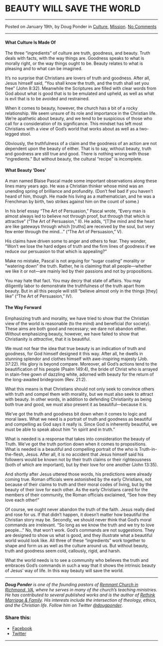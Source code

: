 BEAUTY WILL SAVE THE WORLD
==========================

* * *

Posted on January 19th, by Doug Ponder in [Culture](http://www.remnantresource.org/category/culture/), [Mission](http://www.remnantresource.org/category/mission/). [No Comments](http://www.remnantresource.org/beauty-will-save-the-world/#respond)

* * *

#### **What Culture Is Made Of**

The three “ingredients” of culture are truth, goodness, and beauty. Truth deals with facts, with the way things are. Goodness speaks to what is morally right, or the way things ought to be. Beauty relates to what is pleasing and to what can be imagined.

It’s no surprise that Christians are lovers of truth and goodness. After all, Jesus himself said, “You shall know the truth, and the truth shall set you free” (John 8:32). Meanwhile the Scriptures are filled with clear words from God about what is good that is to be emulated and upheld, as well as what is evil that is to be avoided and restrained.

When it comes to beauty, however, the church has a bit of a rocky relationship. We seem unsure of its role and importance in the Christian life. We’re apathetic about beauty, and we tend to be suspicious of those who call for a consideration of its significance. This mindset has left most Christians with a view of God’s world that works about as well as a two-legged stool.

Obviously, the truthfulness of a claim and the goodness of an action are not dependent upon the beauty of either. That is to say, without beauty, truth and goodness are still true and good. There is nothing wrong with those “ingredients.” But without beauty, the cultural “recipe” is incomplete.

#### **What Beauty ‘Does’**

A man named Blaise Pascal made some important observations along these lines many years ago. He was a Christian thinker whose mind was an unending spring of brilliance and profundity. (Don’t feel bad if you haven’t heard of him, though. He made his living as a mathematician, and he was a Frenchman by birth, two strikes against him on the count of some.)

In his brief essay “The Art of Persuasion,” Pascal wrote, “Every man is almost always led to believe not through proof, but through that which is attractive” (“The Art of Persuasion,” II). He adds, “\[T\]he mind and the heart are like gateways through which \[truths\] are received by the soul, but very few enter through the mind…” (“The Art of Persuasion,” V).

His claims have driven some to anger and others to fear. They wonder, “Won’t we lose the hard edges of truth and the firm lines of goodness if we reduce our persuasion to that which is appealing?”

Make no mistake, Pascal is not arguing for “sugar coating” morality or “watering down” the truth. Rather, he is claiming that all people—whether we like it or not—are mainly led by their passions and not by propositions.

You may hate that fact. You may decry that state of affairs. You may diligently labor to demonstrate the truthfulness of the truth apart from beauty. But in all this people will still “believe almost only in the things \[they\] like” (“The Art of Persuasion,” IV).

#### **The Way Forward**

Emphasizing truth and morality, we have tried to show that the Christian view of the world is reasonable (to the mind) and beneficial (for society). These aims are both good and necessary; we dare not abandon either. Without emphasizing beauty, however, we have failed to show that Christianity is _attractive_, that it is beautiful.

We must not fear the idea that true beauty is an indication of truth and goodness, for God himself designed it this way. After all, he dwells in stunning splendor and clothes himself with awe-inspiring majesty (Job. 37:22). His glory is beyond compare. Moreover, all God’s actions tend to the beautification of his people (Psalm 149:4), the bride of Christ who is arrayed in stain-free gown of dazzling white, adorned with beauty for the return of the long-awaited bridegroom (Rev. 21:2).

What this means is that Christians should not only seek to convince others with truth and compel them with morality, but we must also seek to attract with beauty. In other words, in addition to defending Christianity as being both true and good, we must also present it as beautiful—because it is.

We’ve got the truth and goodness bit down when it comes to logic and moral laws. What we need is a portrait of truth and goodness as beautiful and compelling as God says it really is. Since God is inherently beautiful, we must be able to speak about him “in spirit and in truth.”

What is needed is a response that takes into consideration the beauty of Truth. We’ve got the truth portion down when it comes to propositions. What is needed is a beautiful and compelling portrait of the who is Truth-in-the-flesh, Jesus. After all, it is no accident that Jesus himself said his followers would be known not by their truth claims or their righteousness (both of which are important), but by their love for one another (John 13:35).

And shortly after Jesus uttered those words, his predictions were already coming true. Roman officials were astonished by the early Christians, not because of their claims to truth and their moral codes of living, but by the beauty of their love for each other. As the early Christians cared for the members of their community, the Roman officials exclaimed, “See how they love each other!”

Of course, we ought never abandon the truth of the faith. Jesus really died and rose for us. If that didn’t happen, it doesn’t matter how beautiful the Christian story may be. Secondly, we should never think that God’s moral commands are irrelevant. “So long as we know the truth and we try to love people…” No, that won’t work. God’s commands are not suggestions. They are designed to show us what is good, and they illustrate what a beautiful world would look like. All three of these “ingredients” work together to shape and form us as well as the culture around us. But without beauty, truth and goodness seem cold, callously, rigid, and harsh.

What the world needs is to see a community who believes the truth and embraces God’s commands in such a way that it shows the intrinsic beauty of Jesus’ way of life. In this way beauty will save the world.

* * *

_**Doug Ponder** is one of the founding pastors of [Remnant Church in Richmond, VA](http://www.remnantrichmond.org/), where he serves in many of the church’s teaching ministries. He has contributed to several published works and is the author of [Rethink Marriage & Family](http://www.remnantrichmond.org/mediafiles/uploaded/r/0e1604567_rethink-marriage-and-family-ebook.pdf). His interests include the intersection of theology, ethics, and the Christian life. Follow him on Twitter [@dougponder](https://twitter.com/dougponder)_.

### Share this:

*   [Facebook](http://www.remnantresource.org/beauty-will-save-the-world/?share=facebook "Click to share on Facebook")
*   [Twitter](http://www.remnantresource.org/beauty-will-save-the-world/?share=twitter "Click to share on Twitter")

  

* * *
